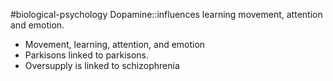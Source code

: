 #biological-psychology 
Dopamine::influences learning movement, attention and emotion.
 - Movement, learning, attention, and emotion
 - Parkisons linked to parkisons. 
 - Oversupply is linked to schizophrenia
